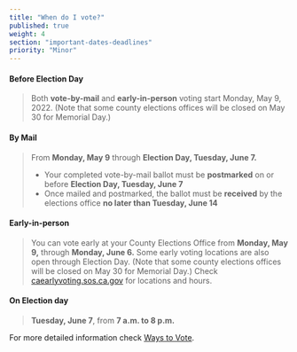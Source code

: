 ```yaml
---
title: "When do I vote?"
published: true
weight: 4
section: "important-dates-deadlines"
priority: "Minor"
---
```

#### Before Election Day
> Both **vote-by-mail** and **early-in-person** voting start Monday, May 9, 2022. (Note that some county elections offices will be closed on May 30 for Memorial Day.)

#### By Mail  
> From **Monday, May 9** through **Election Day, Tuesday, June 7.**  
> - Your completed vote-by-mail ballot must be **postmarked** on or before **Election Day, Tuesday, June 7**    
> - Once mailed and postmarked, the ballot must be **received** by the elections office **no later than Tuesday, June 14**   

#### Early-in-person  
> You can vote early at your County Elections Office from **Monday, May 9,** through **Monday, June 6.** Some early voting locations are also open through Election Day. (Note that some county elections offices will be closed on May 30 for Memorial Day.) Check [caearlyvoting.sos.ca.gov](https://caearlyvoting.sos.ca.gov/) for locations and hours.

#### On Election day  
> **Tuesday, June 7**, from **7 a.m. to 8 p.m.**   

For more detailed information check [Ways to Vote](#section-ways-to-vote).

